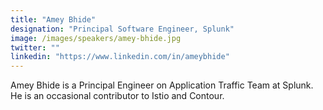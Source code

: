 ```yaml
---
title: "Amey Bhide"
designation: "Principal Software Engineer, Splunk"
image: /images/speakers/amey-bhide.jpg
twitter: ""
linkedin: "https://www.linkedin.com/in/ameybhide"
---
```


Amey Bhide is a Principal Engineer on Application Traffic Team at Splunk. He is an occasional contributor to Istio and Contour.